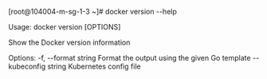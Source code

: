 
[root@104004-m-sg-1-3 ~]# docker version --help

Usage:	docker version [OPTIONS]

Show the Docker version information

Options:
  -f, --format string       Format the output using the given Go template
      --kubeconfig string   Kubernetes config file